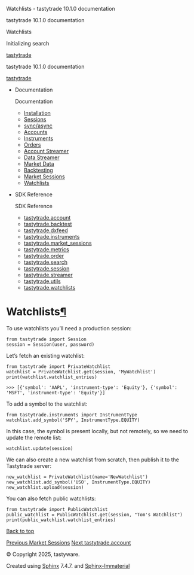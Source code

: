 Watchlists - tastytrade 10.1.0 documentation












tastytrade 10.1.0 documentation

Watchlists






Initializing search

[tastytrade](https://github.com/tastyware/tastytrade "Go to repository")

tastytrade 10.1.0 documentation

[tastytrade](https://github.com/tastyware/tastytrade "Go to repository")

* Documentation




  Documentation
  + [Installation](installation.html)
  + [Sessions](sessions.html)
  + [sync/async](sync-async.html)
  + [Accounts](accounts.html)
  + [Instruments](instruments.html)
  + [Orders](orders.html)
  + [Account Streamer](account-streamer.html)
  + [Data Streamer](data-streamer.html)
  + [Market Data](market-data.html)
  + [Backtesting](backtest.html)
  + [Market Sessions](market-sessions.html)
  + [Watchlists](watchlists.html#)
* SDK Reference




  SDK Reference
  + [tastytrade.account](api/account.html)
  + [tastytrade.backtest](api/backtesting.html)
  + [tastytrade.dxfeed](api/dxfeed.html)
  + [tastytrade.instruments](api/instruments.html)
  + [tastytrade.market\_sessions](api/market-sessions.html)
  + [tastytrade.metrics](api/metrics.html)
  + [tastytrade.order](api/order.html)
  + [tastytrade.search](api/search.html)
  + [tastytrade.session](api/session.html)
  + [tastytrade.streamer](api/streamer.html)
  + [tastytrade.utils](api/utils.html)
  + [tastytrade.watchlists](api/watchlists.html)

# Watchlists[¶](watchlists.html#watchlists "Link to this heading")

To use watchlists you’ll need a production session:

```
from tastytrade import Session
session = Session(user, password)

```

Let’s fetch an existing watchlist:

```
from tastytrade import PrivateWatchlist
watchlist = PrivateWatchlist.get(session, 'MyWatchlist')
print(watchlist.watchlist_entries)

```

```
>>> [{'symbol': 'AAPL', 'instrument-type': 'Equity'}, {'symbol': 'MSFT', 'instrument-type': 'Equity'}]

```

To add a symbol to the watchlist:

```
from tastytrade.instruments import InstrumentType
watchlist.add_symbol('SPY', InstrumentType.EQUITY)

```

In this case, the symbol is present locally, but not remotely, so we need to update the remote list:

```
watchlist.update(session)

```

We can also create a new watchlist from scratch, then publish it to the Tastytrade server:

```
new_watchlist = PrivateWatchlist(name='NewWatchlist')
new_watchlist.add_symbol('USO', InstrumentType.EQUITY)
new_watchlist.upload(session)

```

You can also fetch public watchlists:

```
from tastytrade import PublicWatchlist
public_watchlist = PublicWatchlist.get(session, "Tom's Watchlist")
print(public_watchlist.watchlist_entries)

```

[Back to top](watchlists.html#)


[Previous
Market Sessions](market-sessions.html)
[Next
tastytrade.account](api/account.html)

© Copyright 2025, tastyware.

Created using
[Sphinx](https://www.sphinx-doc.org/)
7.4.7.
and
[Sphinx-Immaterial](https://github.com/jbms/sphinx-immaterial/)